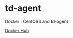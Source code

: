 td-agent
========

Docker : CentOS6 and td-agent

[Docker Hub](https://registry.hub.docker.com/u/chidakiyo/td-agent/)
